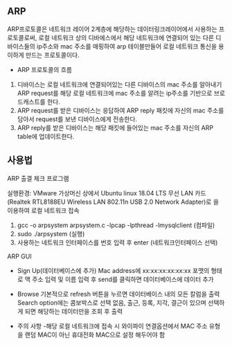 ## ARP
ARP프로토콜은 네트워크 레이어 2계층에 해당하는 데이터링크레이어에서 사용하는 프로토콜로써, 로컬 네트워크 상의 디바에스에서 해당 네트워크에 연결되어 있는 다른 디바이스들의
ip주소와 mac 주소를 매핑하여 arp 테이블만들어 로컬 네트워크 통신을 용이하게 만드는 프로토콜이다.

- ARP 프로토콜의 흐름
1. 디바이스는 로컬 네트워크에 연결되어있는 다른 디바이스의 mac 주소를 알아내기 ARP request를 해당 로컬 네트워크에 mac 주소를 알려는 ip주소를 기반으로 브로드캐스트를 한다.
2. ARP request를 받은 디바이스는 응답하여 ARP reply 패킷에 자신의 mac 주소를 담아서 request를 보낸 디바이스에게 전송한다.
3. ARP reply를 받은 디바이스는 해당 패킷에 들어있는 mac 주소를 자신의 ARP table에  업데이트한다.

## 사용법
ARP 출결 체크 프로그램

실행환경: VMware 가상머신 상에서 Ubuntu linux 18.04 LTS 무선 LAN 카드(Realtek RTL8188EU Wireless LAN 802.11n USB 2.0 Network Adapter)로 을 이용하여 로컬 네트워크 접속

1. gcc -o arpsystem arpsystem.c -lpcap -lpthread -lmysqlclient (컴파일)
2. sudo ./arpsystem (실행)
3. 사용하는 네트워크 인터페이스를 번호 입력 후 enter (네트워크인터페이스 선택)

ARP GUI
* Sign Up(데이터베이스에 추가)
Mac address에 xx:xx:xx:xx:xx:xx 포맷의 형태로 맥 주소 입력 및 이름 입력 후 send를 클릭하면 데이터베이스에 데이터 추가

* Browse
기본적으로 refresh 버튼을 누르면 데이터베이스 내의 모든 칼럼을 출력
Search option에는 콤보박스로 선택 없음, 출근, 등록, 지각, 결근이 있으며 선택하게 되면 해당하는 데이터만을 조회 후 출력

* 주의 사항
-해당 로컬 네트워크에 접속 시 와이파이 연결옵션에서 MAC 주소 유형을 랜덤 MAC이 아닌 휴대전화 MAC으로 설정 해두어야 함
